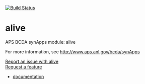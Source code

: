 [![Build Status](https://travis-ci.org/epics-modules/alive.svg?branch=master)](https://travis-ci.org/epics-modules/alive)

# alive
APS BCDA synApps module: alive

For more information, see
   http://www.aps.anl.gov/bcda/synApps

[Report an issue with alive](https://github.com/epics-modules/alive/issues/new?title=%20ISSUE%20NAME%20HERE&body=**Describe%20the%20issue**%0A%0A**Steps%20to%20reproduce**%0A1.%20Step%20one%0A2.%20Step%20two%0A3.%20Step%20three%0A%0A**Expected%20behaivour**%0A%0A**Actual%20behaviour**%0A%0A**Build%20Environment**%0AArchitecture:%0AEpics%20Base%20Version:%0ADependent%20Module%20Versions:&labels=bug)  
[Request a feature](https://github.com/epics-modules/alive/issues/new?title=%20FEATURE%20SHORT%20DESCRIPTION&body=**Feature%20Long%20Description**%0A%0A**Why%20should%20this%20be%20added?**%0A&labels=enhancement)

* [documentation](https://github.com/epics-modules/alive/blob/master/documentation/README.md)

